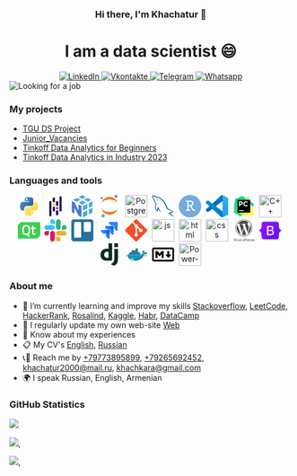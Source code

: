 <div id="header" align="center">
    <h3>Hi there, I'm Khachatur 👋</h3>
    <h1>I am a data scientist 😄</h1>
</div>
<div id="socials" align="center">
    <a href="https://www.linkedin.com/in/khachatur-karapetian-71a2aba2/">
    <img src="https://img.shields.io/badge/LinkedIn-blue?style=for-the-badge&logo=linkedin&logoColor=white" alt="LinkedIn"/>
  </a>
  
  <a href="https://vk.com/id39817202">
    <img src="https://img.shields.io/badge/Vk-blue?style=for-the-badge&logo=vk&logoColor=white" alt="Vkontakte"/>
  </a>
  
  <a href="https://t.me/khachkara">
    <img src="https://img.shields.io/badge/Telegram-blue?style=for-the-badge&logo=telegram&logoColor=white" alt="Telegram"/>
  </a>

  <a href="https://web.whatsapp.com//khachkara">
    <img src="https://img.shields.io/badge/Whatsapp-darkgreen?style=for-the-badge&logo=Whatsapp&logoColor=white" alt="Whatsapp"/>
  </a>
</div>

<img src="https://i.imgur.com/oEdaCVO.jpeg" alt="Looking for a job"/>

### My projects
- [TGU DS Project](https://github.com/KhachKara/TGU_kursovaya?target=_blank)
- [Junior_Vacancies](https://github.com/KhachKara/DS_Junior_Vacancies/tree/master?target=_blank)
- [Tinkoff Data Analytics for Beginners](https://github.com/KhachKara/Tink_Data_Analyst_For_Beginners?target=_blank)
- [Tinkoff Data Analytics in Industry 2023](https://github.com/KhachKara/Tink_Data_Analytics_in_Industry_2023?target=_blank)

### Languages and tools
<div align="center">
  <img src="https://github.com/devicons/devicon/blob/master/icons/python/python-original.svg" title="Python" width="40" height="40"/>&nbsp;
  <img src="https://github.com/devicons/devicon/blob/master/icons/pandas/pandas-original.svg" title="Pandas" width="40" height="40"/>&nbsp;
  <img src="https://github.com/devicons/devicon/blob/master/icons/numpy/numpy-original.svg" title="NumPy" width="40" height="40"/>&nbsp;
  <img src="https://github.com/devicons/devicon/blob/master/icons/jupyter/jupyter-original.svg" title="Jupyter" width="40" height="40"/>&nbsp;
  <img src="https://cdn.jsdelivr.net/gh/devicons/devicon/icons/postgresql/postgresql-original.svg" title="PostgreSQL" width="40" height="40"/>&nbsp;
  <img src="https://github.com/devicons/devicon/blob/master/icons/mysql/mysql-original.svg" title="MySQL" width="40" height="40"/>&nbsp;
  <img src="https://github.com/devicons/devicon/blob/master/icons/rstudio/rstudio-original.svg" title="R-Studio" width="40" height="40"/>&nbsp;
  <img src="https://github.com/devicons/devicon/blob/master/icons/vscode/vscode-original.svg" title="VsCode" width="40" height="40"/>&nbsp;
  <img src="https://github.com/devicons/devicon/blob/master/icons/pycharm/pycharm-original.svg" title="PyCharm" width="40" height="40"/>&nbsp;
  <img src="https://cdn.jsdelivr.net/gh/devicons/devicon@latest/icons/cplusplus/cplusplus-original.svg" title="C++" width="40" height="40"/>&nbsp;
  <img src="https://github.com/devicons/devicon/blob/master/icons/qt/qt-original.svg" title="Qt" width="40" height="40"/>&nbsp;
  <img src="https://github.com/devicons/devicon/blob/master/icons/slack/slack-original.svg" title="Slack" width="40" height="40"/>&nbsp;
  <img src="https://github.com/devicons/devicon/blob/master/icons/trello/trello-plain.svg" title="Trello" width="40" height="40"/>&nbsp;
  <img src="https://github.com/devicons/devicon/blob/master/icons/jira/jira-original.svg" title="Jira" width="40" height="40"/>&nbsp;
  <img src="https://github.com/devicons/devicon/blob/master/icons/git/git-original.svg" title="GitHub" width="40" height="40"/>&nbsp;
  <img src="https://cdn.jsdelivr.net/gh/devicons/devicon/icons/javascript/javascript-original.svg" title="js" width="40" height="40"/>&nbsp;
  <img src="https://cdn.jsdelivr.net/gh/devicons/devicon/icons/html5/html5-original.svg" title="html" width="40" height="40"/>&nbsp;
  <img src="https://cdn.jsdelivr.net/gh/devicons/devicon/icons/css3/css3-original.svg" title="css" width="40" height="40"/>&nbsp;
  <img src="https://github.com/devicons/devicon/blob/master/icons/wordpress/wordpress-original.svg" title="WordPress" width="40" height="40"/>&nbsp;
  <img src="https://github.com/devicons/devicon/blob/master/icons/bootstrap/bootstrap-original.svg" title="Bootstrap" width="40" height="40"/>&nbsp;
  <img src="https://github.com/devicons/devicon/blob/master/icons/django/django-plain.svg" title="Django" width="40" height="40"/>&nbsp;
  <img src="https://github.com/devicons/devicon/blob/master/icons/docker/docker-original.svg" title="Docker" width="40" height="40"/>&nbsp;
  <img src="https://github.com/devicons/devicon/blob/master/icons/markdown/markdown-original.svg" title="Markdown" width="40" height="40"/>&nbsp;
  <img src="https://github.com/microsoft/PowerBI-Icons/blob/main/SVG/Power-BI.svg" title="Power-BI" width="40" height="40"/>&nbsp;
</div>

### About me
- 🌱 I’m currently learning and improve my skills
    [Stackoverflow](https://stackoverflow.com/users/12917313/Хачатур-Карапетян?target=_blank),
    [LeetCode](https://github.com/KhachKara/LeetCode/tree/master/my-folder/problems?target=_blank), 
    [HackerRank](https://www.hackerrank.com/khachkara?target=_blank),
    [Rosalind](https://rosalind.info/users/Khachkara/?target=_blank),
    [Kaggle](https://www.kaggle.com?target=_blank),
    [Habr](https://habr.com/ru/users/Khachkara/?target=_blank),
    [DataCamp](https://app.datacamp.com/profile/khachatur2000/target=_blank)
- 📝 I regularly update my own web-site [Web](https://khachkara.github.io?target="_blank")
- 📄 Know about my experiences 
- 📋 My CV's 
    [English](https://cloud.mail.ru/public/a1dW/Yr1YwyjM1?target=_blank),
    [Russian](https://cloud.mail.ru/public/XcvN/GuPbWsaDG?target=_blank)
- 📞📧 Reach me by 
    [+79773895899](),
    [+79265692452](),
    [khachatur2000@mail.ru](),
    [khachkara@gmail.com]()
- 🌍 I speak Russian, English, Armenian

### GitHub Statistics
![](http://github-profile-summary-cards.vercel.app/api/cards/profile-details?username=khachkara&theme=default)

![](http://github-profile-summary-cards.vercel.app/api/cards/repos-per-language?username=khachkara&theme=default), 

[](http://github-profile-summary-cards.vercel.app/api/cards/most-commit-language?username=khachkara&theme=default)

![](http://github-profile-summary-cards.vercel.app/api/cards/stats?username=khachkara&theme=default),

[](http://github-profile-summary-cards.vercel.app/api/cards/productive-time?username=khachkara&theme=default&utcOffset=8)


<!--
**KhachKara/KhachKara** is a ✨ _special_ ✨ repository because its `README.md` (this file) appears on your GitHub profile.

Here are some ideas to get you started:

- 🔭 I’m currently working on ...
- 🌱 I’m currently learning ...
- 👯 I’m looking to collaborate on ...
- 🤔 I’m looking for help with ...
- 💬 Ask me about ...
- 📫 How to reach me: ...
- 😄 Pronouns: ...
- ⚡ Fun fact: ...
-->
